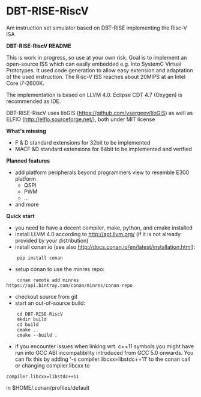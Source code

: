 # DBT-RISE-RiscV
Am instruction set simulator based on DBT-RISE implementing the Risc-V ISA

**DBT-RISE-RiscV README**

This is work in progress, so use at your own risk. Goal is to implement an open-source ISS which can easily embedded e.g. into SystemC Virtual Prototypes. It used code generation to allow easy extension and adaptation of the used instruction.
The Risc-V ISS reaches about 20MIPS at an Intel Core i7-2600K.

The implementation is based on LLVM 4.0. Eclipse CDT 4.7 (Oxygen) is recommended as IDE.

DBT-RISE-RiscV uses libGIS (https://github.com/vsergeev/libGIS) as well as ELFIO (http://elfio.sourceforge.net/), both under MIT license 

**What's missing**

* F & D standard extensions for 32bit to be implemented
* MACF &D standard extensions for 64bit to be implemented and verified

**Planned features**

* add platform peripherals beyond programmers view to resemble E300 platform
  * QSPI
  * PWM
  * ...
* and more

**Quick start**

* you need to have a decent compiler, make, python, and cmake installed
* install LLVM 4.0 according to http://apt.llvm.org/ (if it is not already provided by your distribution)
* install conan.io (see also http://docs.conan.io/en/latest/installation.html):
```
    pip install conan
```
* setup conan to use the minres repo:
```
    conan remote add minres https://api.bintray.com/conan/minres/conan-repo
```
* checkout source from git
* start an out-of-source build:
```
    cd DBT-RISE-RiscV
    mkdir build
    cd build
    cmake ..
    cmake --build .
```
* if you encounter issues when linking wrt. c++11 symbols you might have run into GCC ABI incompatibility introduced from GCC 5.0 onwards. You can fix this by adding '-s compiler.libcxx=libstdc++11' to the conan call or changing compiler.libcxx to
```
compiler.libcxx=libstdc++11
```
in $HOME/.conan/profiles/default